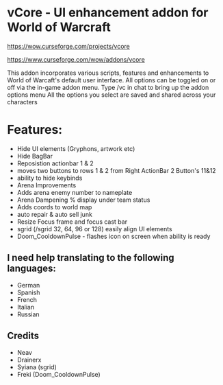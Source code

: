 # vCore - UI enhancement addon for World of Warcraft

https://wow.curseforge.com/projects/vcore

https://www.curseforge.com/wow/addons/vcore
 

This addon incorporates various scripts, features and enhancements to World of Warcaft's default user interface.
All options can be toggled on or off via the in-game addon menu.
Type /vc in chat to bring up the addon options menu
All the options you select are saved and shared across your characters

# Features:
 
* Hide UI elements (Gryphons, artwork etc)
* Hide BagBar
* Reposistion actionbar 1 & 2
* moves two buttons to rows 1 & 2 from Right ActionBar 2 Button's 11&12
* ability to hide keybinds
* Arena Improvements
* Adds arena enemy number to nameplate
* Arena Dampening % display under team status
* Adds coords to world map
* auto repair & auto sell junk
* Resize Focus frame and focus cast bar
* sgrid (/sgrid 32, 64, 96 or 128) easily align UI elements
* Doom_CooldownPulse - flashes icon on screen when ability is ready

## I need help translating to the following languages:

* German
* Spanish
* French
* Italian
* Russian
 

## Credits
* Neav
* Drainerx
* Syiana (sgrid)
* Freki (Doom_CooldownPulse)


